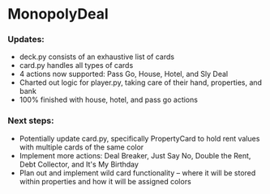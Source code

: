 # MonopolyDeal

### Updates:

- deck.py consists of an exhaustive list of cards
- card.py handles all types of cards
- 4 actions now supported: Pass Go, House, Hotel, and Sly Deal
- Charted out logic for player.py, taking care of their hand, properties, and bank
- 100% finished with house, hotel, and pass go actions

### Next steps:

- Potentially update card.py, specifically PropertyCard to hold rent values with multiple cards of the same color
- Implement more actions: Deal Breaker, Just Say No, Double the Rent, Debt Collector, and It's My Birthday
- Plan out and implement wild card functionality – where it will be stored within properties and how it will be assigned colors

